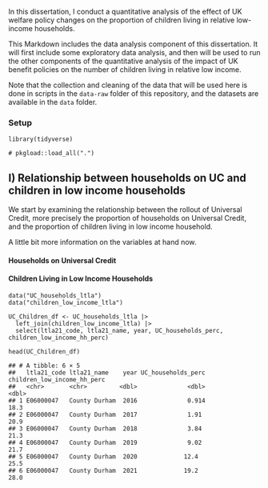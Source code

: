 In this dissertation, I conduct a quantitative analysis of the effect of
UK welfare policy changes on the proportion of children living in
relative low-income households.

This Markdown includes the data analysis component of this dissertation.
It will first include some exploratory data analysis, and then will be
used to run the other components of the quantitative analysis of the
impact of UK benefit policies on the number of children living in
relative low income.

Note that the collection and cleaning of the data that will be used here
is done in scripts in the `data-raw` folder of this repository, and the
datasets are available in the `data` folder.

### Setup

    library(tidyverse)

    # pkgload::load_all(".")

## I) Relationship between households on UC and children in low income households

We start by examining the relationship between the rollout of Universal
Credit, more precisely the proportion of households on Universal Credit,
and the proportion of children living in low income household.

A little bit more information on the variables at hand now.

#### Households on Universal Credit

#### Children Living in Low Income Households

    data("UC_households_ltla")
    data("children_low_income_ltla")

    UC_Children_df <- UC_households_ltla |>
      left_join(children_low_income_ltla) |>
      select(ltla21_code, ltla21_name, year, UC_households_perc, children_low_income_hh_perc)

    head(UC_Children_df)

    ## # A tibble: 6 × 5
    ##   ltla21_code ltla21_name    year UC_households_perc children_low_income_hh_perc
    ##   <chr>       <chr>         <dbl>              <dbl>                       <dbl>
    ## 1 E06000047   County Durham  2016              0.914                        18.3
    ## 2 E06000047   County Durham  2017              1.91                         20.9
    ## 3 E06000047   County Durham  2018              3.84                         21.3
    ## 4 E06000047   County Durham  2019              9.02                         21.7
    ## 5 E06000047   County Durham  2020             12.4                          25.5
    ## 6 E06000047   County Durham  2021             19.2                          28.0
